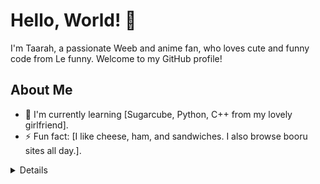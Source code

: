 # Hello, World! 👋

I'm Taarah, a passionate Weeb and anime fan, who loves cute and funny code from Le funny. Welcome to my GitHub profile!

## About Me
- 🌱 I'm currently learning [Sugarcube, Python, C++ from my lovely girlfriend].
- ⚡ Fun fact: [I like cheese, ham, and sandwiches. I also browse booru sites all day.].

<details>
  <Keyinfo>Click to expand</Keyinfo>

  ## Additional Information

I am Transgender Male to Female. I love anime, weeb shit, code, and my girlfriend. I browse boorus all day, watch anime and read mannga.
I am prone to Autistic meltdowns/Tantrums and Love my friends. I am currently learning code.
From my girlfriend, who is beautiful/

</details>
